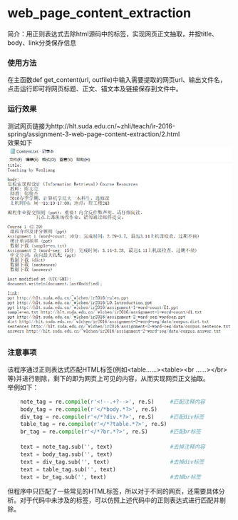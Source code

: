 # web_page_content_extraction
简介：用正则表达式去除html源码中的标签，实现网页正文抽取，并按title、body、link分类保存信息<br>


### 使用方法<br>
在主函数def get_content(url, outfile)中输入需要提取的网页url、输出文件名，点击运行即可将网页标题、正文、锚文本及链接保存到文件中。<br>

### 运行效果<br>
测试网页链接为http://hlt.suda.edu.cn/~zhli/teach/ir-2016-spring/assignment-3-web-page-content-extraction/2.html
<br>效果如下
![](https://github.com/zhuhongquan/web_page_content_extraction/raw/master/images/web_page_content_extraction_result.png)


### 注意事项<br>
该程序通过正则表达式匹配HTML标签(例如&lt;table......>&lt;table>&lt;br  ......>&lt;/br>等)并进行剔除，剩下的即为网页上可见的内容，从而实现网页正文抽取。<br>
举例如下：
```Python
    note_tag = re.compile(r'<!--.+?-->', re.S)     #匹配注释内容
    body_tag = re.compile(r'</*body.*?>', re.S)
    div_tag = re.compile(r'</*?div.*?>', re.S)     #匹配div标签
    table_tag = re.compile(r'</*?table.*?>', re.S)
    br_tag = re.compile(r'</*?br.*?>', re.S)       #匹配br标签

    text = note_tag.sub('', text)                  #去掉注释内容
    text = body_tag.sub('', text)
    text = div_tag.sub('', text)                   #去掉div标签
    text = table_tag.sub('', text)
    text = br_tag.sub('', text)                    #去掉br标签
```

但程序中只匹配了一些常见的HTML标签，所以对于不同的网页，还需要具体分析。对于代码中未涉及的标签，可以仿照上述代码中的正则表达式进行匹配并剔除。<br>
